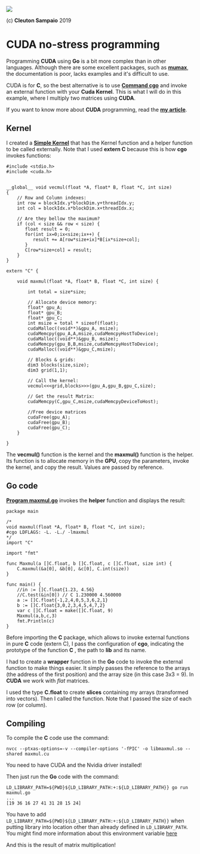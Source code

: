 ![](./golangnetwork-logo.png)

(c) **Cleuton Sampaio** 2019

# CUDA no-stress programming

Programming **CUDA** using **Go** is a bit more complex than in other languages. Although there are some excellent packages, such as [**mumax**](https://godoc.org/github.com/mumax/3/cuda), the documentation is poor, lacks examples and it's difficult to use.

CUDA is for **C**, so the best alternative is to use [**Command cgo**](https://golang.org/cmd/cgo/) and invoke an external function with your **Cuda Kernel**. This is what I will do in this example, where I multiply two matrices using **CUDA**.

If you want to know more about **CUDA** programming, read the [**my article**](https://github.com/cleuton/neuraljava/tree/master/cuda).

## Kernel

I created a [**Simple Kernel**](./maxmul.cu) that has the Kernel function and a helper function to be called externally. Note that I used **extern C** because this is how **cgo** invokes functions:

```
#include <stdio.h>
#include <cuda.h>
 

__global__ void vecmul(float *A, float* B, float *C, int size)
{
    // Row and Column indexes: 
    int row = blockIdx.y*blockDim.y+threadIdx.y;
    int col = blockIdx.x*blockDim.x+threadIdx.x;

    // Are they bellow the maximum?
    if (col < size && row < size) {
       float result = 0;
       for(int ix=0;ix<size;ix++) {
          result += A[row*size+ix]*B[ix*size+col];
       }
       C[row*size+col] = result;
    }
}

extern "C" {

    void maxmul(float *A, float* B, float *C, int size) {

        int total = size*size;

        // Allocate device memory:
        float* gpu_A;
        float* gpu_B;
        float* gpu_C;
        int msize = total * sizeof(float);
        cudaMalloc((void**)&gpu_A, msize);
        cudaMemcpy(gpu_A,A,msize,cudaMemcpyHostToDevice);
        cudaMalloc((void**)&gpu_B, msize);
        cudaMemcpy(gpu_B,B,msize,cudaMemcpyHostToDevice);
        cudaMalloc((void**)&gpu_C,msize);

        // Blocks & grids:
        dim3 blocks(size,size);
        dim3 grid(1,1);

        // Call the kernel:
        vecmul<<<grid,blocks>>>(gpu_A,gpu_B,gpu_C,size);

        // Get the result Matrix:
        cudaMemcpy(C,gpu_C,msize,cudaMemcpyDeviceToHost);

        //Free device matrices
        cudaFree(gpu_A);
        cudaFree(gpu_B);
        cudaFree(gpu_C);
    }

}

```

The **vecmul()** function is the kernel and the **maxmul()** function is the helper. Its function is to allocate memory in the **GPU**, copy the parameters, invoke the kernel, and copy the result. Values ​​are passed by reference.

## Go code

[**Program maxmul.go**](./maxmul.go) invokes the **helper** function and displays the result: 

```
package main

/*
void maxmul(float *A, float* B, float *C, int size);
#cgo LDFLAGS: -L. -L./ -lmaxmul
*/
import "C"

import "fmt"

func Maxmul(a []C.float, b []C.float, c []C.float, size int) {
	C.maxmul(&a[0], &b[0], &c[0], C.int(size))
}

func main() {
	//in := []C.float{1.23, 4.56}
    //C.test(&in[0]) // C 1.230000 4.560000
	a := []C.float{-1,2,4,0,5,3,6,2,1}
	b := []C.float{3,0,2,3,4,5,4,7,2}
	var c []C.float = make([]C.float, 9)
	Maxmul(a,b,c,3)
	fmt.Println(c)
}
```

Before importing the **C** package, which allows to invoke external functions in pure **C** code (extern C), I pass the configuration of **cgo**, indicating the prototype of the function **C** , the path to **lib** and its name.

I had to create a **wrapper** function in the **Go** code to invoke the external function to make things easier. It simply passes the reference to the arrays (the address of the first position) and the array size (in this case 3x3 = 9). In **CUDA** we work with *flat* matrices.

I used the type **C.float** to create **slices** containing my arrays (transformed into vectors). Then I called the function. Note that I passed the size of each row (or column).

## Compiling

To compile the **C** code use the command:

```
nvcc --ptxas-options=-v --compiler-options '-fPIC' -o libmaxmul.so --shared maxmul.cu
```

You need to have CUDA and the Nvidia driver installed!

Then just run the **Go** code with the command:

```
LD_LIBRARY_PATH=${PWD}${LD_LIBRARY_PATH:+:${LD_LIBRARY_PATH}} go run maxmul.go
...
[19 36 16 27 41 31 28 15 24]
```

You have to add `LD_LIBRARY_PATH=${PWD}${LD_LIBRARY_PATH:+:${LD_LIBRARY_PATH}}` when putting library into location other than already defined in `LD_LIBRARY_PATH`. You might find more information about this environment variable [here](https://docs.nvidia.com/cuda/cuda-installation-guide-linux/index.html#post-installation-actions) 

And this is the result of matrix multiplication!